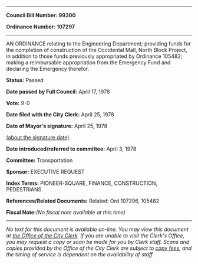 

********

**Council Bill Number: 99300**
   
**Ordinance Number: 107297**
********

 AN ORDINANCE relating to the Engineering Department; providing funds for the completion of construction of the Occidental Mall, North Block Project, in addition to those funds previously appropriated by Ordinance 105482; making a reimbursable appropriation from the Emergency Fund and declaring the Emergency therefor.

**Status:** Passed
   
**Date passed by Full Council:** April 17, 1978
   
**Vote:** 9-0
   
**Date filed with the City Clerk:** April 25, 1978
   
**Date of Mayor's signature:** April 25, 1978
   
[(about the signature date)](/~public/approvaldate.htm)
   
   
   
**Date introduced/referred to committee:** April 3, 1978
   
**Committee:** Transportation
   
**Sponsor:** EXECUTIVE REQUEST
   
   
**Index Terms:** PIONEER-SQUARE, FINANCE, CONSTRUCTION, PEDESTRIANS

**References/Related Documents:** Related: Ord 107296, 105482

**Fiscal Note:**_(No fiscal note available at this time)_
********

_No text for this document is available on-line. You may view this document at [the Office of the City Clerk](http://www.seattle.gov/leg/clerk/contactUs.htm). If you are unable to visit the Clerk's Office, you may request a copy or scan be made for you by Clerk staff. Scans and copies provided by the Office of the City Clerk are subject to [copy fees](http://clerk.seattle.gov/~public/clerkfees.htm), and the timing of service is dependent on the availability of staff._

